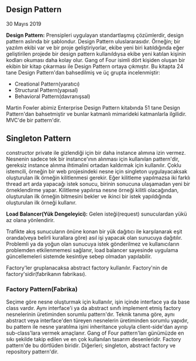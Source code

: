 ## Design Pattern

30 Mayıs 2019

**Design Pattern:** Prensipleri uygulayan standartlaşmış çözümlerdir, design pattern aslında bir şablondur. Design Pattern uluslararasıdır.
Örneğin; bir yazılım ekibi var ve bir proje geliştiriyorlar, ekibe yeni biri katıldığında eğer geliştirilen projede bir design pattern kullanıldıysa ekibe yeni katılan kişinin kodları okuması daha kolay olur.
Gang of Four isimli dört kişiden oluşan bir ekibin bir kitap çıkarması ile Design Pattern ortaya çıkmıştır. Bu kitapta 24 tane Design Pattern'dan bahsedilmiş ve üç grupta incelenmiştir:

- Creational Pattern(yaratıcı)
- Structural Pattern(yapısal)
- Behavioral Pattern(davranışsal)

Martin Fowler abimiz Enterprise Design Pattern kitabında 51 tane Design Pattern'dan bahsetmiştir ve bunlar katmanlı mimarideki katmanlarla ilgilidir.
MVC'de bir pattern'dir.

## Singleton Pattern

constructor private ile gizlendiği için bir daha instance alımına izin vermez.
Nesnenin sadece tek bir instance'ının alınması için kullanılan pattern'dir, gereksiz instance alınma ihtimalini ortadan kaldırmak için kullanılır.
Çoklu istemcili, örneğin bir web projesindeki nesne için singleton uygulayacaksak oluşturulan ilk örneğin kilitlenmesi gerekir. Eğer kilitleme yapılmazsa iki farklı thread art arda yapacağı istek sonucu, birinin sonucuna ulaşamadan yeni bir örneklendirme yapar. Kilitleme yapılırsa nesne örneği kilitli olacağından, oluşturulan ilk örneğin bitmesini bekler ve ikinci bir istek yapıldığında oluşturulan ilk örneği kullanır.

**Load Balancer(Yük Dengeleyici):** Gelen isteği(request) sunuculardan yükü az olana yönlendirir.

Trafikte akış sunucuların önüne konan bir yük dağıtıcı ile karşılanarak eşit oranda(veya belirli kurallara göre) asıl işi yapacak olan sunucuya dağıtılır.
Problemli ya da yoğun olan sunucuya istek gönderilmez ve kullanıcıların problemden etkilenmemesi sağlanır, load balancer sayesinde uygulama güncellemeleri sistemde kesintiye sebep olmadan yapılabilir.

Factory'ler gruplanacaksa abstract factory kullanılır. Factory'nin de factory'sidir(fabrikanın fabrikası).

### Factory Pattern(Fabrika)

Seçime göre nesne oluşturmak için kullanılır, işin içinde interface ya da base class vardır.
Aynı interface'i ya da abstract sınıfı implement etmiş factory nesnelerinin üretiminden sorumlu pattern'dır.
Teknik tanıma göre, aynı abstract veya interface'den türeyen nesnelerin üretiminden sorumlu yapıdır, bu pattern ile nesne yaratılma işini inheritance yoluyla client-side'dan ayırıp sub-class'lara vermek amaçlanır.
Gang of Four pattern'ları günümüzde en sıkı şekilde takip edilen ve en çok kullanılan tasarım desenleridir. Factory pattern'de bu dörtlüden biridir. Diğerleri; singleton, abstract factory ve repository pattern'dir.
